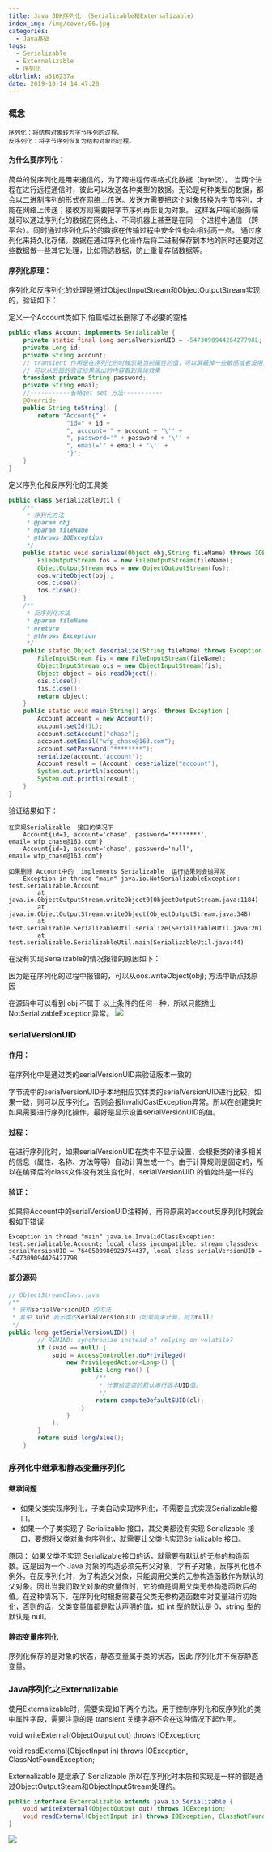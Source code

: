 ```yaml
---
title: Java JDK序列化 （Serializable和Externalizable）
index_img: /img/cover/06.jpg
categories:
  - Java基础
tags:
  - Serializable
  - Externalizable
  - 序列化
abbrlink: a516237a
date: 2019-10-14 14:47:20
---
```

  
### 概念
```text
序列化：将结构对象转为字节序列的过程。
反序列化：将字节序列恢复为结构对象的过程。
```

#### 为什么要序列化：
简单的说序列化是用来通信的，为了跨进程传递格式化数据（byte流）。
当两个进程在进行远程通信时，彼此可以发送各种类型的数据。无论是何种类型的数据，都会以二进制序列的形式在网络上传送。发送方需要把这个对象转换为字节序列，才能在网络上传送；接收方则需要把字节序列再恢复为对象。
这样客户端和服务端就可以通过序列化的数据在网络上、不同机器上甚至是在同一个进程中通信 （跨平台）。同时通过序列化后的的数据在传输过程中安全性也会相对高一点。
通过序列化来持久化存储。数据在通过序列化操作后将二进制保存到本地的同时还要对这些数据做一些其它处理，比如筛选数据，防止重复存储数据等。
#### 序列化原理：
序列化和反序列化的处理是通过ObjectInputStream和ObjectOutputStream实现的，验证如下：

定义一个Account类如下,怕篇幅过长删除了不必要的空格
```java
public class Account implements Serializable {
    private static final long serialVersionUID = -547309094426427798L;
    private Long id;
    private String account;
    // transient 作用是在序列化的时候忽略当前属性的值，可以屏蔽掉一些敏感或者没用的数据
    // 可以从后面的验证结果输出的内容看到具体效果
    transient private String password;
    private String email;
    //-----------省略get set 方法-----------
    @Override
    public String toString() {
        return "Account{" +
                "id=" + id +
                ", account='" + account + '\'' +
                ", password='" + password + '\'' +
                ", email='" + email + '\'' +
                '}';
    }
}
```
定义序列化和反序列化的工具类
```java
public class SerializableUtil {
    /**
     * 序列化方法
     * @param obj
     * @param fileName
     * @throws IOException
     */
    public static void serialize(Object obj,String fileName) throws IOException {
        FileOutputStream fos = new FileOutputStream(fileName);
        ObjectOutputStream oos = new ObjectOutputStream(fos);
        oos.writeObject(obj);
        oos.close();
        fos.close();
    }
    /**
     * 反序列化方法
     * @param fileName
     * @return
     * @throws Exception
     */
    public static Object deserialize(String fileName) throws Exception {
        FileInputStream fis = new FileInputStream(fileName);
        ObjectInputStream ois = new ObjectInputStream(fis);
        Object object = ois.readObject();
        ois.close();
        fis.close();
        return object;
    }
    public static void main(String[] args) throws Exception {
        Account account = new Account();
        account.setId(1L);
        account.setAccount("chase");
        account.setEmail("wfp_chase@163.com");
        account.setPassword("********");
        serialize(account,"account");
        Account result = (Account) deserialize("account");
        System.out.println(account);
        System.out.println(result);
    }
}
```
验证结果如下：
```text
在实现Serializable  接口的情况下
	Account{id=1, account='chase', password='********', email='wfp_chase@163.com'}
	Account{id=1, account='chase', password='null', email='wfp_chase@163.com'}
	
如果删除 Account中的  implements Serializable  运行结果则会抛异常
	Exception in thread "main" java.io.NotSerializableException: test.serializable.Account
		at java.io.ObjectOutputStream.writeObject0(ObjectOutputStream.java:1184)
		at java.io.ObjectOutputStream.writeObject(ObjectOutputStream.java:348)
		at test.serializable.SerializableUtil.serialize(SerializableUtil.java:20)
		at test.serializable.SerializableUtil.main(SerializableUtil.java:44)
```
在没有实现Serializable的情况报错的原因如下：

因为是在序列化的过程中报错的，可以从oos.writeObject(obj); 方法中断点找原因

在源码中可以看到 obj 不属于 以上条件的任何一种，所以只能抛出NotSerializableException异常。
![](1.png)

### serialVersionUID
#### 作用：
在序列化中是通过类的serialVersionUID来验证版本一致的

字节流中的serialVersionUID于本地相应实体类的serialVersionUID进行比较，如果一致，则可以反序列化，否则会报InvalidCastException异常。所以在创建类时如果需要进行序列化操作，最好是显示设置serialVersionUID的值。
#### 过程：
在进行序列化时，如果serialVersionUID在类中不显示设置，会根据类的诸多相关的信息（属性、名称、方法等等）自动计算生成一个。由于计算规则是固定的，所以在编译后的class文件没有发生变化时，serialVersionUID 的值始终是一样的
#### 验证：
如果将Account中的serialVersionUID注释掉，再将原来的accout反序列化时就会报如下错误
```text
Exception in thread "main" java.io.InvalidClassException: test.serializable.Account; local class incompatible: stream classdesc serialVersionUID = 7640500986923754437, local class serialVersionUID = -547309094426427798
```
#### 部分源码
```java
// ObjectStreamClass.java
/**
 * 获取serialVersionUID 的方法
 * 其中 suid 表示类的serialVersionUID（如果尚未计算，则为null）
 */
public long getSerialVersionUID() {
        // REMIND: synchronize instead of relying on volatile?
        if (suid == null) {
            suid = AccessController.doPrivileged(
                new PrivilegedAction<Long>() {
                    public Long run() {
						/**
						 * 计算给定类的默认串行版本UID值。
						 */
                        return computeDefaultSUID(cl);
                    }
                }
            );
        }
        return suid.longValue();
    }
```
### 序列化中继承和静态变量序列化
#### 继承问题
+ 如果父类实现序列化，子类自动实现序列化，不需要显式实现Serializable接口。
+ 如果一个子类实现了 Serializable 接口，其父类都没有实现 Serializable 接口，要想将父类对象也序列化，就需要让父类也实现Serializable 接口。

原因：
如果父类不实现 Serializable接口的话，就需要有默认的无参的构造函数。这是因为一个 Java 对象的构造必须先有父对象，才有子对象，反序列化也不例外。在反序列化时，为了构造父对象，只能调用父类的无参构造函数作为默认的父对象。因此当我们取父对象的变量值时，它的值是调用父类无参构造函数后的值。在这种情况下，在序列化时根据需要在父类无参构造函数中对变量进行初始化，否则的话，父类变量值都是默认声明的值，如 int 型的默认是 0，string 型的默认是 null。
#### 静态变量序列化
序列化保存的是对象的状态，静态变量属于类的状态，因此 序列化并不保存静态变量。
### Java序列化之Externalizable
使用Externalizable时，需要实现如下两个方法，用于控制序列化和反序列化的类中属性字段，需要注意的是 transient 关键字将不会在这种情况下起作用。

void writeExternal(ObjectOutput out) throws IOException;

void readExternal(ObjectInput in) throws IOException, ClassNotFoundException;

Externalizable 是继承了 Serializable 所以在序列化时本质和实现是一样的都是通过ObjectOutputSteam和ObjectInputStream处理的。

```java
public interface Externalizable extends java.io.Serializable {
    void writeExternal(ObjectOutput out) throws IOException;
    void readExternal(ObjectInput in) throws IOException, ClassNotFoundException;
}
```
![](2.png)


